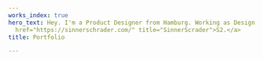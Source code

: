 ```yaml
---
works_index: true
hero_text: Hey. I'm a Product Designer from Hamburg. Working as Design Lead at <a
  href="https://sinnerschrader.com/" title="SinnerScrader">S2.</a>
title: Portfolio

---
```

<Hero :text="$page.frontmatter.hero_text" /> 

<WorksList />